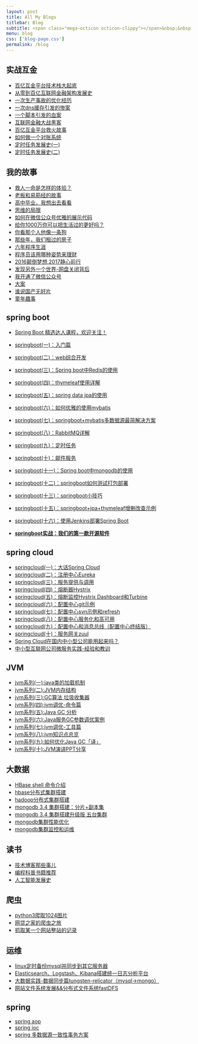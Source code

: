 ```yaml
---
layout: post
title: All My Blogs
titlebar: Blog
subtitle: <span class="mega-octicon octicon-clippy"></span>&nbsp;&nbsp; Take notes about everything new
menu: blog
css: ['blog-page.css']
permalink: /blog
---
```



## 实战互金

- [百亿互金平台技术栈大起底](/arch/2017/06/30/technology-stack.html)
- [从零到百亿互联网金融架构发展史](/%E6%9E%B6%E6%9E%84/2017/01/10/%E4%BB%8E%E9%9B%B6%E5%88%B0%E7%99%BE%E4%BA%BF%E4%BA%92%E8%81%94%E7%BD%91%E9%87%91%E8%9E%8D%E6%9E%B6%E6%9E%84%E5%8F%91%E5%B1%95%E5%8F%B2.html)
- [一次生产事故的优化经历](/%E4%BC%98%E5%8C%96/2017/02/06/%E4%B8%80%E6%AC%A1%E7%94%9F%E4%BA%A7%E4%BA%8B%E6%95%85%E7%9A%84%E4%BC%98%E5%8C%96%E7%BB%8F%E5%8E%86.html)  
- [一次dns缓存引发的惨案](/%E4%BC%98%E5%8C%96/2017/02/09/%E4%B8%80%E6%AC%A1dns%E7%BC%93%E5%AD%98%E5%BC%95%E5%8F%91%E7%9A%84%E6%83%A8%E6%A1%88.html)  
- [一个脚本引发的血案](/%E4%BC%98%E5%8C%96/2017/02/12/%E4%B8%80%E4%B8%AA%E8%84%9A%E6%9C%AC%E5%BC%95%E5%8F%91%E7%9A%84%E8%A1%80%E6%A1%88.html)  
- [互联网金融大战黑客](/%E4%BC%98%E5%8C%96/2017/02/15/%E4%BA%92%E8%81%94%E7%BD%91%E9%87%91%E8%9E%8D%E5%A4%A7%E6%88%98%E9%BB%91%E5%AE%A2.html)  
- [百亿互金平台救火故事](/%E4%BC%98%E5%8C%96/2017/02/16/%E7%99%BE%E4%BA%BF%E4%BA%92%E9%87%91%E5%B9%B3%E5%8F%B0%E6%95%91%E7%81%AB%E6%95%85%E4%BA%8B.html)  
- [如何做一个对账系统](/pay/2017/06/13/reconciliation-system.html)  
- [定时任务发展史(一)](/java/2017/06/28/timer-task-develop-1.html)  
- [定时任务发展史(二)](/java/2017/06/29/timer-task-develop-2.html)  

## 我的故事

- [救人一命是怎样的体验？](/life/2017/06/25/save-a-life.html)  
- [老板和易筋经的故事](/blog/2017/09/17/boss-anxious.html)  
- [高中毕业，我想出去看看](/life/2017/07/03/pingjing-life.html)  
- [思维的局限](/life/2017/05/19/Limitations-of-thinking.html)
- [如何在微信公众号优雅的展示代码](/other/2017/05/15/wechat-markdown.html)
- [给你1000万你可以把生活过的更好吗？](/life/2017/05/05/1000-and-life.html)
- [你看那个人他像一条狗](/career/2017/03/26/programmer-confused.html)
- [那些年，我们租过的房子](/life/2017/04/21/house-rented.html)
- [六年程序生涯](/%E5%85%AD%E5%B9%B4/2016/11/20/%E5%85%AD%E5%B9%B4%E7%A8%8B%E5%BA%8F%E7%94%9F%E6%B6%AF.html)
- [程序员该用哪种姿势来理财](/%E7%94%9F%E6%B4%BB/2016/05/08/%E7%A8%8B%E5%BA%8F%E5%91%98%E8%AF%A5%E7%94%A8%E5%93%AA%E7%A7%8D%E5%A7%BF%E5%8A%BF%E6%9D%A5%E7%90%86%E8%B4%A2.html)
- [2016颠倒梦想,2017静心前行](/%E7%94%9F%E6%B4%BB/2017/01/01/2016%E9%A2%A0%E5%80%92%E6%A2%A6%E6%83%B3,2017%E9%9D%99%E5%BF%83%E5%89%8D%E8%A1%8C.html)
- [发现另外一个世界-网盘关闭背后](/%E7%94%9F%E6%B4%BB/2017/01/18/%E5%8F%91%E7%8E%B0%E5%8F%A6%E5%A4%96%E4%B8%80%E4%B8%AA%E4%B8%96%E7%95%8C.html)
- [我开通了微信公众号](/life/2017/04/26/open-wechat.html)
- [大案](/life/2017/07/06/big-case.html)  
- [谁说国产无好片](/movie/2017/08/06/china-good-movie.html)  
- [童年趣事](/life/2017/07/29/childhood-fun.html)  


## spring boot 

- [Spring Boot 精选达人课程，欢迎关注！](http://gitbook.cn/gitchat/column/59f5daa149cd4330613605ba)  
- [springboot(一)：入门篇](/springboot/2016/01/06/springboot(%E4%B8%80)-%E5%85%A5%E9%97%A8%E7%AF%87.html)
- [springboot(二)：web综合开发](/springboot/2016/02/03/springboot(%E4%BA%8C)-web%E7%BB%BC%E5%90%88%E5%BC%80%E5%8F%91.html)
- [springboot(三)：Spring boot中Redis的使用](/springboot/2016/03/06/springboot(%E4%B8%89)-Spring-Boot%E4%B8%ADRedis%E7%9A%84%E4%BD%BF%E7%94%A8.html)
- [springboot(四)：thymeleaf使用详解](/springboot/2016/05/01/springboot(%E5%9B%9B)-thymeleaf%E4%BD%BF%E7%94%A8%E8%AF%A6%E8%A7%A3.html)
- [springboot(五)：spring data jpa的使用](/springboot/2016/08/20/springboot(%E4%BA%94)-spring-data-jpa%E7%9A%84%E4%BD%BF%E7%94%A8.html)
- [springboot(六)：如何优雅的使用mybatis](/springboot/2016/11/06/springboot(%E5%85%AD)-%E5%A6%82%E4%BD%95%E4%BC%98%E9%9B%85%E7%9A%84%E4%BD%BF%E7%94%A8mybatis.html)
- [springboot(七)：springboot+mybatis多数据源最简解决方案](/springboot/2016/11/25/springboot(%E4%B8%83)-springboot+mybatis%E5%A4%9A%E6%95%B0%E6%8D%AE%E6%BA%90%E6%9C%80%E7%AE%80%E8%A7%A3%E5%86%B3%E6%96%B9%E6%A1%88.html)
- [springboot(八)：RabbitMQ详解](/springboot/2016/11/30/springboot(%E5%85%AB)-RabbitMQ%E8%AF%A6%E8%A7%A3.html)
- [springboot(九)：定时任务](/springboot/2016/12/02/springboot(%E4%B9%9D)-%E5%AE%9A%E6%97%B6%E4%BB%BB%E5%8A%A1.html)
- [springboot(十)：邮件服务](/springboot/2017/05/06/springboot-mail.html)
- [springboot(十一)：Spring boot中mongodb的使用](/springboot/2017/05/08/springboot-mongodb.html)
- [springboot(十二)：springboot如何测试打包部署](/springboot/2017/05/09/springboot-deploy.html)
- [springboot(十三)：springboot小技巧](/springboot/2017/06/22/springboot-tips.html)
- [springboot(十五)：springboot+jpa+thymeleaf增删改查示例](/springboot/2017/09/23/spring-boot-jpa-thymeleaf-curd.html)  
- [springboot(十六)：使用Jenkins部署Spring Boot](/springboot/2017/11/11/springboot-jenkins.html)

- **[springboot实战：我们的第一款开源软件](/springboot/2016/09/26/springboot%E5%AE%9E%E6%88%98-%E6%88%91%E4%BB%AC%E7%9A%84%E7%AC%AC%E4%B8%80%E6%AC%BE%E5%BC%80%E6%BA%90%E8%BD%AF%E4%BB%B6.html)**

## spring cloud 

- [springcloud(一)：大话Spring Cloud](/springcloud/2017/05/01/simple-springcloud.html)
- [springcloud(二)：注册中心Eureka](/springcloud/2017/05/10/springcloud-eureka.html)
- [springcloud(三)：服务提供与调用](/springcloud/2017/05/12/eureka-provider-constomer.html)
- [springcloud(四)：熔断器Hystrix](/springcloud/2017/05/16/springcloud-hystrix.html)
- [springcloud(五)：熔断监控Hystrix Dashboard和Turbine](/springcloud/2017/05/18/hystrix-dashboard-turbine.html)
- [springcloud(六)：配置中心git示例](/springcloud/2017/05/22/springcloud-config-git.html)
- [springcloud(七)：配置中心svn示例和refresh](/springcloud/2017/05/23/springcloud-config-svn-refresh.html)
- [springcloud(八)：配置中心服务化和高可用](/springcloud/2017/05/25/springcloud-config-eureka.html)
- [springcloud(九)：配置中心和消息总线（配置中心终结版）](/springcloud/2017/05/26/springcloud-config-eureka-bus.html)
- [springcloud(十)：服务网关zuul](/springcloud/2017/06/01/gateway-service-zuul.html)  
- [Spring Cloud在国内中小型公司能用起来吗？](/springcloud/2017/09/11/can-use-springcloud.html)   
- [中小型互联网公司微服务实践-经验和教训](/springcloud/2017/10/19/micro-service-practice.html)


## JVM

- [jvm系列(一):java类的加载机制](/jvm/2017/08/19/class-loading-principle.html)
- [jvm系列(二):JVM内存结构](/jvm/2017/08/25/jvm-memory-structure.html)
- [jvm系列(三):GC算法 垃圾收集器](/jvm/2017/08/29/GC-garbage-collection.html)
- [jvm系列(四):jvm调优-命令篇](/jvm/2017/09/03/jvm-command.html)
- [jvm系列(五):Java GC 分析](/jvm/2017/09/18/GC-Analysis.html)
- [jvm系列(六):Java服务GC参数调优案例](/jvm/2017/09/19/GC-tuning.html)
- [jvm系列(七):jvm调优-工具篇](/java/2017/02/22/jvm-tool.html)
- [jvm系列(八):jvm知识点总览](/java/2017/03/01/jvm-overview.html)
- [jvm系列(九):如何优化Java GC「译」](/jvm/2017/09/21/How-to-optimize-Java-GC.html)
- [jvm系列(十):JVM演讲PPT分享](/jvm/2017/09/30/jvm-ppt.html)



## 大数据

- [HBase shell 命令介绍](/hbase/2017/07/28/hbase-shell.html)  
- [hbase分布式集群搭建](/hbase/2017/07/25/hbase-cluster-setup.html)  
- [hadoop分布式集群搭建](/hadoop/2017/07/24/hadoop-cluster-setup.html) 
- [mongodb 3.4 集群搭建：分片+副本集](/mongodb/2017/08/05/mongodb-cluster-setup.html)  
- [mongodb 3.4 集群搭建升级版 五台集群](/mongodb/2017/08/16/install-mongodb-cluster.html)  
- [mongodb集群性能优化](/mongodb/2017/09/01/mongodb-performance-optimization.html)  
- [mongodb集群监控和运维](/mongodb/2017/09/06/mongodb-operation.html) 


## 读书

- [技术博客那些事儿](/tech/2017/07/16/operating-technology-blog.html)  
- [编程科普书籍推荐](/book/2017/06/06/book-list.html)
- [人工智能发展史](/book/2017/06/10/intelligent-age.html)


## 爬虫

- [python3爬取1024图片](/python/2016/10/30/python3%E7%88%AC%E5%8F%961024%E5%9B%BE%E7%89%87.html)
- [网贷之家的爬虫之旅](http://www.cnblogs.com/ityouknow/p/4423998.html)
- [抓取某一个网站整站的记录](http://www.cnblogs.com/ityouknow/p/5446199.html)


## 运维

- [linux定时备份mysql并同步到其它服务器](/mysql/2016/09/09/linux%E5%AE%9A%E6%97%B6%E5%A4%87%E4%BB%BDmysql%E5%B9%B6%E5%90%8C%E6%AD%A5%E5%88%B0%E5%85%B6%E5%AE%83%E6%9C%8D%E5%8A%A1%E5%99%A8.html)
- [Elasticsearch、Logstash、Kibana搭建统一日志分析平台](http://www.cnblogs.com/ityouknow/p/4933103.html)
- [大数据实践-数据同步篇tungsten-relicator（mysql-&gt;mongo）](http://www.cnblogs.com/ityouknow/p/4918164.html)
- [网站文件系统发展&&分布式文件系统fastDFS](http://www.cnblogs.com/ityouknow/p/5344857.html)


## spring 

- [spring aop](http://www.cnblogs.com/ityouknow/p/5329550.html)
- [spring ioc](http://www.cnblogs.com/ityouknow/p/5311360.html)
- [spring 多数据源一致性事务方案](http://www.cnblogs.com/ityouknow/p/4977136.html)

